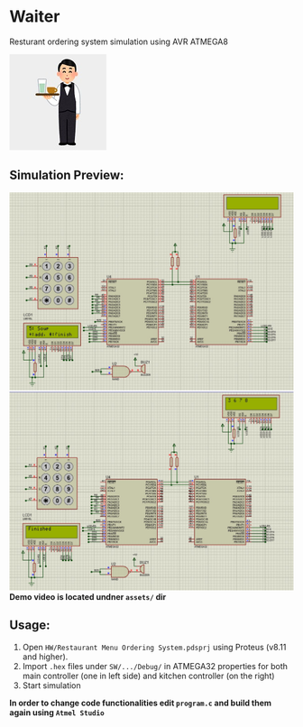 # Waiter
Resturant ordering system simulation using AVR ATMEGA8

![logo](assets/waiter.jpg)

## Simulation Preview:
![Simulation](assets/order.jpg)
![Done](assets/done.jpg)
**Demo video is located undner `assets/` dir**
## Usage:
1. Open `HW/Restaurant Menu Ordering System.pdsprj` using Proteus (v8.11 and higher).
2. Import `.hex` files under `SW/.../Debug/` in ATMEGA32 properties for both main controller (one in left side) and kitchen controller (on the right)
3. Start simulation

**In order to change code functionalities edit `program.c` and build them again using `Atmel Studio`**


